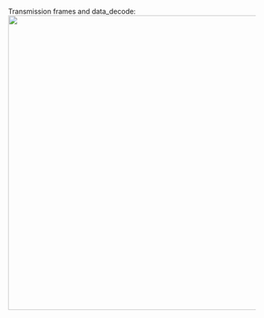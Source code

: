 Transmission frames and data_decode:  
<img src="https://github.com/thotranhuu99/SHT30/blob/master/Images/Transmission_frame.jpg" width="600">
